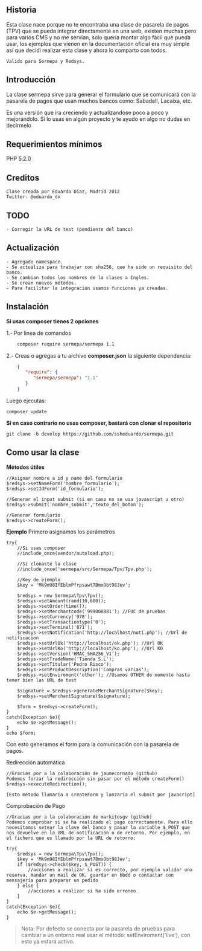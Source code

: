 Historia
--------
Esta clase nace porque no te encontraba una clase de pasarela de pagos (TPV) que se pueda integrar directamente en una web, existen
muchas pero para varios CMS y no me servian, solo quería montar algo fácil que pueda usar, los ejemplos que vienen en la documentación oficial era muy simple así que decidi realizar esta clase y ahora lo comparto con todos.
    
    Valido para Sermepa y Redsys.

Introducción
------------
La clase sermepa sirve para generar el formulario que se comunicará con la pasarela de pagos que usan muchos bancos como: Sabadell, Lacaixa, etc.

Es una versión que ira creciendo y actualizandose poco a poco y mejorandolo.
Si lo usas en algún proyecto y te ayudo en algo no dudas en decirmelo

Requerimientos mínimos
----------------------
PHP 5.2.0

Creditos
--------
    Clase creada por Eduardo Diaz, Madrid 2012
    Twitter: @eduardo_dx

TODO
----
    - Corregir la URL de test (pendiente del banco)

Actualización
-------------
    - Agregado namespace.
    - Se actualiza para trabajar con sha256, que ha sido un requisito del banco.
    - Se cambian todos los nombres de la clases a Ingles.
    - Se crean nuevos métodos.
    - Para facilitar la integración usamos funciones ya creadas.

Instalación
-----------
**Si usas composer tienes 2 opciones**
    
1.- Por linea de comandos
```bash
    composer require sermepa/sermepa 1.1
```    
2.- Creas o agregas a tu archivo **composer.json** la siguiente dependencia:

```json
    {
       "require": {
          "sermepa/sermepa": "1.1"
       }
    }
```
    
Luego ejecutas:
    
    composer update


**Si en caso contrario no usas composer, bastará con clonar el repositorio**
```
git clone -b develop https://github.com/ssheduardo/sermepa.git
```


Como usar la clase
------------------

**Métodos útiles**

    //Asignar nombre a id y name del formulario
    $redsys->setNameForm('nombre_formulario');
    $redsys->setIdForm('id_formulario');

    //Generar el input submit (si en caso no se usa javascript u otro)
    $redsys->submit('nombre_submit','texto_del_boton');

    //Generar formulario
    $redsys->createForm();

**Ejemplo**
Primero asignamos los parámetros

    try{
        //Si usas composer
        //include_once(vendor/autoload.php);
        
        //Si clonaste la clase
        //include_once('sermepa/src/Sermepa/Tpv/Tpv.php');

        //Key de ejemplo
        $key = 'Mk9m98IfEblmPfrpsawt7BmxObt98Jev';

        $redsys = new Sermepa\Tpv\Tpv();
        $redsys->setAmount(rand(10,600));
        $redsys->setOrder(time());
        $redsys->setMerchantcode('999008881'); //FUC de pruebas
        $redsys->setCurrency('978');
        $redsys->setTransactiontype('0');
        $redsys->setTerminal('871');
        $redsys->setNotification('http://localhost/noti.php'); //Url de notificacion
        $redsys->setUrlOk('http://localhost/ok.php'); //Url OK
        $redsys->setUrlKo('http://localhost/ko.php'); //Url KO
        $redsys->setVersion('HMAC_SHA256_V1');
        $redsys->setTradeName('Tienda S.L');
        $redsys->setTitular('Pedro Risco');
        $redsys->setProductDescription('Compras varias');
        $redsys->setEnviroment('other'); //Usamos OTHER de momento hasta tener bien las URL de test

        $signature = $redsys->generateMerchantSignature($key);
        $redsys->setMerchantSignature($signature);

        $form = $redsys->createForm();
    }
    catch(Exception $e){
        echo $e->getMessage();   
    }
    echo $form;

Con esto generamos el form para la comunicación con la pasarela de pagos.


Redirección automática

    //Gracias por a la colaboración de jaumecornado (github)
    Podemos forzar la redirección sin pasar por el método createForm()
    $redsys->executeRedirection();
    
    [Esto método llamaría a createForm y lanzaría el submit por javacript]

Comprobación de Pago

    //Gracias por a la colaboración de markitosgv (github)
    Podemos comprobar si se ha realizado el pago correctamente. Para ello necesitamos setear la clave del banco y pasar la variable $_POST que nos devuelve en la URL de notificación o de retorno. Por ejemplo, en el fichero que es llamado por la URL de retorno:

    try{
        $redsys = new Sermepa\Tpv\Tpv();
        $key = 'Mk9m98IfEblmPfrpsawt7BmxObt98Jev';
        if ($redsys->check($key, $_POST)) {
            //acciones a realizar si es correcto, por ejemplo validar una reserva, mandar un mail de OK, guardar en bbdd o contactar con mensajería para preparar un pedido
        } else {
            //acciones a realizar si ha sido erroneo
        }
    }
    catch(Exception $e){
        echo $e->getMessage();
    }

>Nota:
    Por defecto se conecta por la pasarela de pruebas para cambiar a un entorno real usar el método: setEnviroment('live'), con esto ya estará activo.


    
